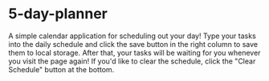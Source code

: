 # 5-day-planner
A simple calendar application for scheduling out your day! Type your tasks into the daily schedule and click the save button in the right column to save them to local storage. After that, your tasks will be waiting for you whenever you visit the page again! If you'd like to clear the schedule, click the "Clear Schedule" button at the bottom.
